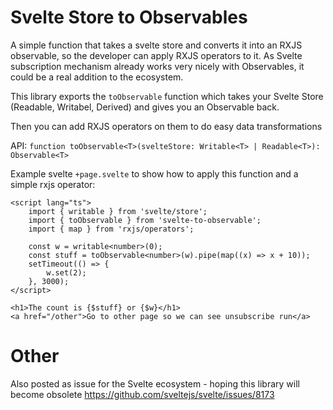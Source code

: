 # Svelte Store to Observables
A simple function that takes a svelte store and converts it into an RXJS observable, so the developer can apply RXJS operators to it. As Svelte subscription mechanism already works very nicely with Observables, it could be a real addition to the ecosystem.

This library exports the `toObservable` function which takes your Svelte Store (Readable, Writabel, Derived) and gives you an Observable back. 

Then you can add RXJS operators on them to do easy data transformations

API: `function toObservable<T>(svelteStore: Writable<T> | Readable<T>): Observable<T>`

Example svelte `+page.svelte` to show how to apply this function and a simple rxjs operator:
```
<script lang="ts">
	import { writable } from 'svelte/store';
	import { toObservable } from 'svelte-to-observable';
	import { map } from 'rxjs/operators';

	const w = writable<number>(0);
	const stuff = toObservable<number>(w).pipe(map((x) => x + 10));
	setTimeout(() => {
		w.set(2);
	}, 3000);
</script>

<h1>The count is {$stuff} or {$w}</h1>
<a href="/other">Go to other page so we can see unsubscribe run</a>

``` 

# Other
Also posted as issue for the Svelte ecosystem - hoping this library will become obsolete https://github.com/sveltejs/svelte/issues/8173

